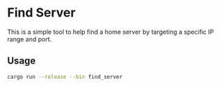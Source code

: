 # Find Server

This is a simple tool to help find a home server by targeting a specific IP
range and port.

## Usage

```bash
cargo run --release --bin find_server
```
